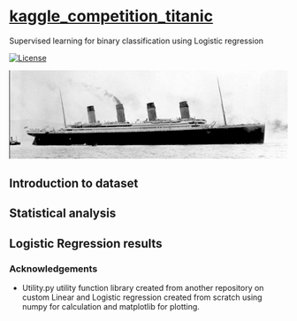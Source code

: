 # <a href='https://www.kaggle.com/c/titanic/overview'>kaggle_competition_titanic </a>
Supervised learning for binary classification using Logistic regression

[![License](https://img.shields.io/badge/License-Apache%202.0-blue.svg)](https://opensource.org/licenses/Apache-2.0)

<img src='img/titanic.jpg'/>

## Introduction to dataset

## Statistical analysis

## Logistic Regression results

### Acknowledgements
-   Utility.py utility function library created from another repository on custom Linear and Logistic regression created from scratch using numpy for calculation and matplotlib for plotting.
